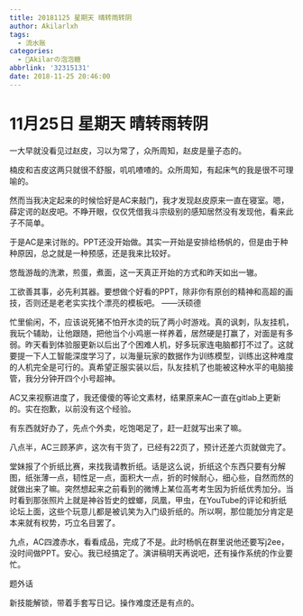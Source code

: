 ```yaml
---
title: 20181125 星期天 晴转雨转阴
author: Akilarlxh
tags:
  - 流水账
categories:
  - 🍬Akilarの泡泡糖
abbrlink: '32315131'
date: 2018-11-25 20:46:00
---
```

# 11月25日 星期天 晴转雨转阴

一大早就没看见过赵皮，习以为常了，众所周知，赵皮是量子态的。

楠皮和吉皮这两只就很不舒服，叽叽喳喳的。众所周知，有起床气的我是很不可理喻的。

然而当我决定起来的时候恰好是AC来敲门，我才发现赵皮原来一直在寝室。嗯，薛定谔的赵皮吧。不睁开眼，仅仅凭借我斗宗级别的感知居然没有发现他，看来此子不简单。

于是AC是来讨账的。PPT还没开始做。其实一开始是安排给杨帆的，但是由于种种原因，总之就是一种预感，还是我来比较好。

悠哉游哉的洗漱，煎蛋，煮面，这一天真正开始的方式和昨天如出一辙。

工欲善其事，必先利其器。要想做个好看的PPT，除非你有原创的精神和高超的画技，否则还是老老实实找个漂亮的模板吧。
——沃硕德

忙里偷闲，不，应该说死猪不怕开水烫的玩了两小时游戏。真的讽刺，队友挂机，我玩个辅助，让他跟随，把他当个小鸡崽一样养着，居然硬是打赢了，对面是有多弱。昨天看到体验服更新以后出了个困难人机，好多玩家连电脑都打不过了。这就要提一下人工智能深度学习了，以海量玩家的数据作为训练模型，训练出这种难度的人机完全是可行的。真希望正服实装以后，队友挂机了也能被这种水平的电脑接管，我分分钟开四个小号超神。

AC又来视察进度了，我还傻傻的等论文素材，结果原来AC一直在gitlab上更新的。实在抱歉，以前没有这个经验。

有东西就好办了，先点个外卖，吃饱喝足了，赶一赶就写出来了嘛。

八点半，AC三顾茅庐，这次有干货了，已经有22页了，预计还差六页就做完了。

堂妹报了个折纸比赛，来找我请教折纸。话是这么说，折纸这个东西只要有分解图，纸张薄一点，韧性足一点，面积大一点，折的时候耐心，细心些，自然而然的就做出来了嘛。突然想起来之前看到的微博上某位高考考生因为折纸优秀加分。当时看到那张照片上就是神谷哲史的螳螂，凤凰，甲虫，在YouTube的评论和折纸论坛上面，这些个玩意儿都是被讥笑为入门级折纸的。所以啊，那位能加分肯定是本来就有权势，巧立名目罢了。

九点，AC四渡赤水，看看成品，完成了不是。此时杨帆在群里说他还要写j2ee，没时间做PPT。安心。我已经搞定了。演讲稿明天再说吧，还有操作系统的作业要忙。

题外话

新技能解锁，带着手套写日记。操作难度还是有点的。


